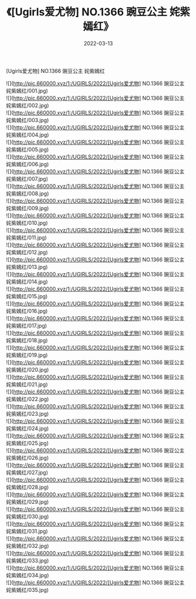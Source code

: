 ﻿---
layout: post
title:  《[Ugirls爱尤物] NO.1366 豌豆公主 姹紫嫣红》
date:   2022-03-13
img: http://pic.660000.xyz/1:/UGIRLS/2022/[Ugirls爱尤物] NO.1366 豌豆公主 姹紫嫣红/000.jpg
categories: [美女, 清纯, 唯美]
---

[Ugirls爱尤物] NO.1366 豌豆公主 姹紫嫣红

 ![](http://pic.660000.xyz/1:/UGIRLS/2022/[Ugirls爱尤物] NO.1366 豌豆公主 姹紫嫣红/001.jpg) <br>![](http://pic.660000.xyz/1:/UGIRLS/2022/[Ugirls爱尤物] NO.1366 豌豆公主 姹紫嫣红/002.jpg) <br>![](http://pic.660000.xyz/1:/UGIRLS/2022/[Ugirls爱尤物] NO.1366 豌豆公主 姹紫嫣红/003.jpg) <br>![](http://pic.660000.xyz/1:/UGIRLS/2022/[Ugirls爱尤物] NO.1366 豌豆公主 姹紫嫣红/004.jpg) <br>![](http://pic.660000.xyz/1:/UGIRLS/2022/[Ugirls爱尤物] NO.1366 豌豆公主 姹紫嫣红/005.jpg) <br>![](http://pic.660000.xyz/1:/UGIRLS/2022/[Ugirls爱尤物] NO.1366 豌豆公主 姹紫嫣红/006.jpg) <br>![](http://pic.660000.xyz/1:/UGIRLS/2022/[Ugirls爱尤物] NO.1366 豌豆公主 姹紫嫣红/007.jpg) <br>![](http://pic.660000.xyz/1:/UGIRLS/2022/[Ugirls爱尤物] NO.1366 豌豆公主 姹紫嫣红/008.jpg) <br>![](http://pic.660000.xyz/1:/UGIRLS/2022/[Ugirls爱尤物] NO.1366 豌豆公主 姹紫嫣红/009.jpg) <br>![](http://pic.660000.xyz/1:/UGIRLS/2022/[Ugirls爱尤物] NO.1366 豌豆公主 姹紫嫣红/010.jpg) <br>![](http://pic.660000.xyz/1:/UGIRLS/2022/[Ugirls爱尤物] NO.1366 豌豆公主 姹紫嫣红/011.jpg) <br>![](http://pic.660000.xyz/1:/UGIRLS/2022/[Ugirls爱尤物] NO.1366 豌豆公主 姹紫嫣红/012.jpg) <br>![](http://pic.660000.xyz/1:/UGIRLS/2022/[Ugirls爱尤物] NO.1366 豌豆公主 姹紫嫣红/013.jpg) <br>![](http://pic.660000.xyz/1:/UGIRLS/2022/[Ugirls爱尤物] NO.1366 豌豆公主 姹紫嫣红/014.jpg) <br>![](http://pic.660000.xyz/1:/UGIRLS/2022/[Ugirls爱尤物] NO.1366 豌豆公主 姹紫嫣红/015.jpg) <br>![](http://pic.660000.xyz/1:/UGIRLS/2022/[Ugirls爱尤物] NO.1366 豌豆公主 姹紫嫣红/016.jpg) <br>![](http://pic.660000.xyz/1:/UGIRLS/2022/[Ugirls爱尤物] NO.1366 豌豆公主 姹紫嫣红/017.jpg) <br>![](http://pic.660000.xyz/1:/UGIRLS/2022/[Ugirls爱尤物] NO.1366 豌豆公主 姹紫嫣红/018.jpg) <br>![](http://pic.660000.xyz/1:/UGIRLS/2022/[Ugirls爱尤物] NO.1366 豌豆公主 姹紫嫣红/019.jpg) <br>![](http://pic.660000.xyz/1:/UGIRLS/2022/[Ugirls爱尤物] NO.1366 豌豆公主 姹紫嫣红/020.jpg) <br>![](http://pic.660000.xyz/1:/UGIRLS/2022/[Ugirls爱尤物] NO.1366 豌豆公主 姹紫嫣红/021.jpg) <br>![](http://pic.660000.xyz/1:/UGIRLS/2022/[Ugirls爱尤物] NO.1366 豌豆公主 姹紫嫣红/022.jpg) <br>![](http://pic.660000.xyz/1:/UGIRLS/2022/[Ugirls爱尤物] NO.1366 豌豆公主 姹紫嫣红/023.jpg) <br>![](http://pic.660000.xyz/1:/UGIRLS/2022/[Ugirls爱尤物] NO.1366 豌豆公主 姹紫嫣红/024.jpg) <br>![](http://pic.660000.xyz/1:/UGIRLS/2022/[Ugirls爱尤物] NO.1366 豌豆公主 姹紫嫣红/025.jpg) <br>![](http://pic.660000.xyz/1:/UGIRLS/2022/[Ugirls爱尤物] NO.1366 豌豆公主 姹紫嫣红/026.jpg) <br>![](http://pic.660000.xyz/1:/UGIRLS/2022/[Ugirls爱尤物] NO.1366 豌豆公主 姹紫嫣红/027.jpg) <br>![](http://pic.660000.xyz/1:/UGIRLS/2022/[Ugirls爱尤物] NO.1366 豌豆公主 姹紫嫣红/028.jpg) <br>![](http://pic.660000.xyz/1:/UGIRLS/2022/[Ugirls爱尤物] NO.1366 豌豆公主 姹紫嫣红/029.jpg) <br>![](http://pic.660000.xyz/1:/UGIRLS/2022/[Ugirls爱尤物] NO.1366 豌豆公主 姹紫嫣红/030.jpg) <br>![](http://pic.660000.xyz/1:/UGIRLS/2022/[Ugirls爱尤物] NO.1366 豌豆公主 姹紫嫣红/031.jpg) <br>![](http://pic.660000.xyz/1:/UGIRLS/2022/[Ugirls爱尤物] NO.1366 豌豆公主 姹紫嫣红/032.jpg) <br>![](http://pic.660000.xyz/1:/UGIRLS/2022/[Ugirls爱尤物] NO.1366 豌豆公主 姹紫嫣红/033.jpg) <br>![](http://pic.660000.xyz/1:/UGIRLS/2022/[Ugirls爱尤物] NO.1366 豌豆公主 姹紫嫣红/034.jpg) <br>![](http://pic.660000.xyz/1:/UGIRLS/2022/[Ugirls爱尤物] NO.1366 豌豆公主 姹紫嫣红/035.jpg) <br>